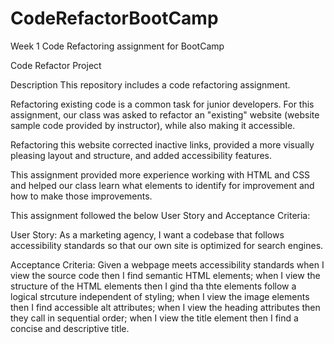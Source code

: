 # CodeRefactorBootCamp

Week 1 Code Refactoring assignment for BootCamp

Code Refactor Project

Description
This repository includes a code refactoring assignment. 

Refactoring existing code is a common task for junior developers. For this assignment, our class was asked to refactor an "existing" website (website sample code provided by instructor), while also making it accessible.

Refactoring this website corrected inactive links, provided a more visually pleasing layout and structure, and added accessibility features.

This assignment provided more experience working with HTML and CSS and helped our class learn what elements to identify for improvement and how to make those improvements.

This assignment followed the below User Story and Acceptance Criteria:

User Story:
As a marketing agency, I want a codebase that follows accessibility standards so that our own site is optimized for search engines.

Acceptance Criteria:
Given a webpage meets accessibility standards
when I view the source code then I find semantic HTML elements; when I view the structure of the HTML elements then I gind tha thte elements follow a logical strcuture independent of styling; when I view the image elements then I find accessible alt attributes; when I view the heading attributes then they call in sequential order; when I view the title element then I find a concise and descriptive title.



